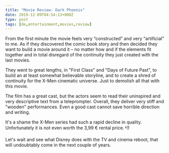 ```yaml
---
title: "Movie Review: Dark Phoenix"
date: 2019-12-09T04:54:13+000Z
type: post
tags: [de,entertainment,movies,review]
---
```


From the first minute the movie feels very “constructed” and very “artificial” to me. As if they discovered the comic book story and then decided they want to build a movie around it – no matter how and if the elements fit together and in total disregard of the continuity they just created with the last movies.

They went to great lengths, in "First Class" and "Days of Future Past", to build an at least somewhat believable storyline, and to create a shred of continuity for the X-Men cinematic universe. Just to demolish all that with this movie.

The film has a great cast, but the actors seem to read their uninspired and very descriptive text from a teleprompter. Overall, they deliver very stiff and "wooden" performances. Even a good cast cannot save horrible direction and writing. 

It's a shame the X-Men series had such a rapid decline in quality. Unfortunately it is not even worth the 3,99 € rental price. 👎

Let's wait and see what Disney does with the TV and cinema reboot, that will undoubtably come in the next couple of years. 
